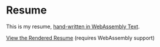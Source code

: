 # Resume

This is my resume, [hand-written in WebAssembly Text](https://github.com/jayphelps/resume/blob/gh-pages/main.wat).

[View the Rendered Resume](https://jayphelps.github.io/resume/) (requires WebAssembly support)

